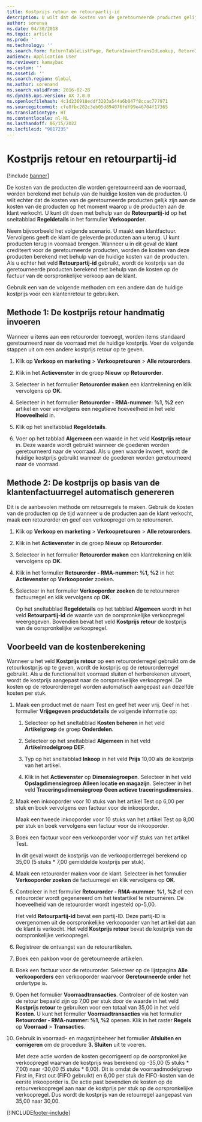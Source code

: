 ```yaml
---
title: Kostprijs retour en retourpartij-id
description: U wilt dat de kosten van de geretourneerde producten gelijk zijn aan de kosten van de producten op het moment waarop u de producten aan de klant verkocht. U kunt dit bewerkstelligen met behulp van de **Retourpartij-id**.
author: sorenva
ms.date: 04/30/2018
ms.topic: article
ms.prod: ''
ms.technology: ''
ms.search.form: ReturnTableListPage, ReturnInventTransIdLookup, ReturnItemNumLookup
audience: Application User
ms.reviewer: kamaybac
ms.custom: ''
ms.assetid: ''
ms.search.region: Global
ms.author: sorenand
ms.search.validFrom: 2016-02-28
ms.dyn365.ops.version: AX 7.0.0
ms.openlocfilehash: 4c1d236918eddf3203a544a6b047f8ccac777971
ms.sourcegitcommit: cfe8fbc202c3eb05d894076fdf99e46704f17365
ms.translationtype: HT
ms.contentlocale: nl-NL
ms.lasthandoff: 06/15/2022
ms.locfileid: "9017235"
---
```

# <a name="return-cost-price-and-return-lot-id"></a>Kostprijs retour en retourpartij-id        

[!include [banner](../includes/banner.md)]



De kosten van de producten die worden geretourneerd aan de voorraad, worden berekend met behulp van de huidige kosten van de producten. U wilt echter dat de kosten van de geretourneerde producten gelijk zijn aan de kosten van de producten op het moment waarop u de producten aan de klant verkocht. U kunt dit doen met behulp van de **Retourpartij-id** op het sneltabblad **Regeldetails** in het formulier **Verkooporder**.

Neem bijvoorbeeld het volgende scenario. U maakt een klantfactuur. Vervolgens geeft de klant de geleverde producten aan u terug. U kunt producten terug in voorraad brengen. Wanneer u in dit geval de klant crediteert voor de geretourneerde producten, worden de kosten van deze producten berekend met behulp van de huidige kosten van de producten. Als u echter het veld **Retourpartij-id** gebruikt, wordt de kostprijs van de geretourneerde producten berekend met behulp van de kosten op de factuur van de oorspronkelijke verkoop aan de klant.

Gebruik een van de volgende methoden om een andere dan de huidige kostprijs voor een klantenretour te gebruiken.

## <a name="method-1-manually-enter-the-return-cost-price"></a>Methode 1: De kostprijs retour handmatig invoeren

Wanneer u items aan een retourorder toevoegt, worden items standaard geretourneerd naar de voorraad met de huidige kostprijs. Voer de volgende stappen uit om een andere kostprijs retour op te geven.

1.  Klik op **Verkoop en marketing** \> **Verkoopretouren** \> **Alle retourorders**.

2.  Klik in het **Actievenster** in de groep **Nieuw** op **Retourorder**.

3.  Selecteer in het formulier **Retourorder maken** een klantrekening en klik vervolgens op **OK**.

4.  Selecteer in het formulier **Retourorder - RMA-nummer: %1, %2** een artikel en voer vervolgens een negatieve hoeveelheid in het veld **Hoeveelheid** in.

5.  Klik op het sneltabblad **Regeldetails**.

6.  Voer op het tabblad **Algemeen** een waarde in het veld **Kostprijs retour** in. Deze waarde wordt gebruikt wanneer de goederen worden geretourneerd naar de voorraad. Als u geen waarde invoert, wordt de huidige kostprijs gebruikt wanneer de goederen worden geretourneerd naar de voorraad.

## <a name="method-2-automatically-generate-the-cost-price-based-on-the-customer-invoice-line"></a>Methode 2: De kostprijs op basis van de klantenfactuurregel automatisch genereren

Dit is de aanbevolen methode om retourregels te maken. Gebruik de kosten van de producten op de tijd wanneer u de producten aan de klant verkocht, maak een retourorder en geef een verkoopregel om te retourneren.

1.  Klik op **Verkoop en marketing** \> **Verkoopretouren** \> **Alle retourorders**.

2.  Klik in het **Actievenster** in de groep **Nieuw** op **Retourorder**.

3.  Selecteer in het formulier **Retourorder maken** een klantrekening en klik vervolgens op **OK**.

4.  Klik in het formulier **Retourorder - RMA-nummer: %1, %2** in het **Actievenster** op **Verkooporder** zoeken.

5.  Selecteer in het formulier **Verkooporder zoeken** de te retourneren factuurregel en klik vervolgens op **OK**.
    
    Op het sneltabblad **Regeldetails** op het tabblad **Algemeen** wordt in het veld **Retourpartij-id** de waarde van de oorspronkelijke verkoopregel weergegeven. Bovendien bevat het veld **Kostprijs retour** de kostprijs van de oorspronkelijke verkoopregel.

## <a name="cost-calculation-example"></a>Voorbeeld van de kostenberekening

Wanneer u het veld **Kostprijs retour** op een retourorderregel gebruikt om de retourkostprijs op te geven, wordt de kostprijs op de retourorderregel gebruikt. Als u de functionaliteit voorraad sluiten of herberekenen uitvoert, wordt de kostprijs aangepast naar de oorspronkelijke verkoopregel. De kosten op de retourorderregel worden automatisch aangepast aan dezelfde kosten per stuk.

1.  Maak een product met de naam Test en geef het weer vrij. Geef in het formulier **Vrijgegeven productdetails** de volgende informatie op:
    
    1.  Selecteer op het sneltabblad **Kosten beheren** in het veld **Artikelgroep** de groep **Onderdelen**.
    
    2.  Selecteer op het sneltabblad **Algemeen** in het veld **Artikelmodelgroep** **DEF**.
    
    3.  Typ op het sneltabblad **Inkoop** in het veld **Prijs** 10,00 als de kostprijs van het artikel.
    
    4.  Klik in het **Actievenster** op **Dimensiegroepen**. Selecteer in het veld **Opslagdimensiegroep** **Alleen locatie en magazijn**. Selecteer in het veld **Traceringsdimensiegroep** **Geen actieve traceringsdimensies**.

2.  Maak een inkooporder voor 10 stuks van het artikel Test op 6,00 per stuk en boek vervolgens een factuur voor de inkooporder.
    
    Maak een tweede inkooporder voor 10 stuks van het artikel Test op 8,00 per stuk en boek vervolgens een factuur voor de inkooporder.

3.  Boek een factuur voor een verkooporder voor vijf stuks van het artikel Test.
    
    In dit geval wordt de kostprijs van de verkooporderregel berekend op 35,00 (5 stuks \* 7,00 gemiddelde kostprijs per stuk).

4.  Maak een retourorder maken voor de klant. Selecteer in het formulier **Verkooporder zoeken** de factuurregel en klik vervolgens op **OK**.

5.  Controleer in het formulier **Retourorder - RMA-nummer: %1, %2** of een retourorder wordt gegenereerd om het testartikel te retourneren. De hoeveelheid van de retourorder wordt ingesteld op-5,00.
    
    Het veld **Retourpartij-id** bevat een partij-ID. Deze partij-ID is overgenomen uit de oorspronkelijke verkooporder van het artikel dat aan de klant is verkocht. Het veld **Kostprijs retour** bevat de kostprijs van de oorspronkelijke verkoopregel.

6.  Registreer de ontvangst van de retourartikelen.

7.  Boek een pakbon voor de geretourneerde artikelen.

8.  Boek een factuur voor de retourorder. Selecteer op de lijstpagina **Alle verkooporders** een verkooporder waarvoor **Geretourneerde order** het ordertype is.

9.  Open het formulier **Voorraadtransacties**. Controleer of de kosten van de retour bepaald zijn op 7,00 per stuk door de waarde in het veld **Kostprijs retour** te gebruiken voor een totaal van 35,00 in het veld **Kosten**. U kunt het formulier **Voorraadtransacties** via het formulier **Retourorder - RMA-nummer: %1, %2** openen. Klik in het raster **Regels** op **Voorraad** \> **Transacties**.

10. Gebruik in voorraad- en magazijnbeheer het formulier **Afsluiten en corrigeren** om de procedure **3. Sluiten** uit te voeren.
    
    Met deze actie worden de kosten gecorrigeerd op de oorspronkelijke verkoopregel waarvan de kostprijs was berekend op -35,00 (5 stuks \* 7,00) naar -30,00 (5 stuks \* 6,00). Dit is omdat de voorraadmodelgroep First in, First out (FIFO gebruikt) en 6,00 per stuk de FIFO-kosten van de eerste inkooporder is. De actie past bovendien de kosten op de retourverkoopregel aan naar de kostprijs per stuk op de oorspronkelijke verkoopregel. Dus wordt de kostprijs van de retourregel aangepast van 35,00 naar 30,00.






[!INCLUDE[footer-include](../../includes/footer-banner.md)]
